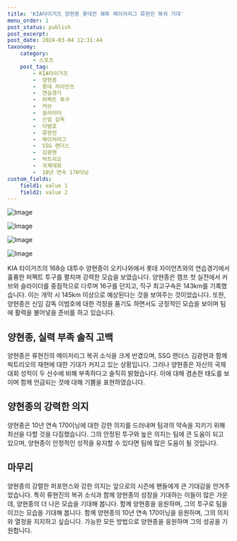 ```yaml
---
title: 'KIA타이거즈 양현종 롯데전 쾌투 메이저리그 류현진 복귀 기대'
menu_order: 1
post_status: publish
post_excerpt: 
post_date: 2024-03-04 12:31:44
taxonomy:
    category:
        - 스포츠
    post_tag:
        - KIA타이거즈
        -  양현종
        -  롯데 자이언츠
        -  연습경기
        -  퍼펙트 투구
        -  커브
        -  슬라이더
        -  신임 감독
        -  이범호
        -  류현진
        -  메이저리그
        -  SSG 랜더스
        -  김광현
        -  빅트리오
        -  국제대회
        -  10년 연속 170이닝
custom_fields:
    field1: value 1
    field2: value 2
---
```


![Image](https://imgnews.pstatic.net/image/109/2024/03/04/0005029249_001_20240304094103114.png?type=w647)

![Image](https://imgnews.pstatic.net/image/109/2024/03/04/0005029249_002_20240304094103142.png?type=w647)

![Image](https://imgnews.pstatic.net/image/109/2024/03/04/0005029249_003_20240304094103158.png?type=w647)

![Image](https://imgnews.pstatic.net/image/109/2024/03/04/0005029249_004_20240304094103174.png?type=w647)

KIA 타이거즈의 168승 대투수 양현종이 오키나와에서 롯데 자이언츠와의 연습경기에서 훌륭한 퍼펙트 투구를 펼치며 강력한 모습을 보였습니다. 양현종은 캠프 첫 실전에서 커브와 슬라이더를 중점적으로 다루며 16구를 던지고, 직구 최고구속은 143km를 기록했습니다. 이는 개막 시 145km 이상으로 예상된다는 것을 보여주는 것이었습니다. 또한, 양현종은 신임 감독 이범호에 대한 걱정을 품기도 하면서도 긍정적인 모습을 보이며 팀에 활력을 불어넣을 준비를 하고 있습니다.
## 양현종, 실력 부족 솔직 고백
양현종은 류현진의 메이저리그 복귀 소식을 크게 반겼으며, SSG 랜더스 김광현과 함께 빅트리오의 재현에 대한 기대가 커지고 있는 상황입니다. 그러나 양현종은 자신의 국제대회 성적이 두 선수에 비해 부족하다고 솔직히 밝혔습니다. 이에 대해 겸손한 태도를 보이며 함께 언급되는 것에 대해 기쁨을 표현하였습니다.
## 양현종의 강력한 의지
양현종은 10년 연속 170이닝에 대한 강한 의지를 드러내며 팀과의 약속을 지키기 위해 최선을 다할 것을 다짐했습니다. 그의 안정된 투구와 높은 의지는 팀에 큰 도움이 되고 있으며, 양현종이 안정적인 성적을 유지할 수 있다면 팀에 많은 도움이 될 것입니다.
## 마무리
양현종의 강렬한 퍼포먼스와 강한 의지는 앞으로의 시즌에 팬들에게 큰 기대감을 안겨주었습니다. 특히 류현진의 복귀 소식과 함께 양현종의 성장을 기대하는 이들이 많은 가운데, 양현종의 더 나은 모습을 기대해 봅니다. 함께 양현종을 응원하며, 그의 투구로 팀을 이끄는 모습을 기대해 봅니다. 함께 양현종의 10년 연속 170이닝을 응원하며, 그의 의지와 열정을 지지하고 싶습니다. 가능한 모든 방법으로 양현종을 응원하며 그의 성공을 기원합니다.
